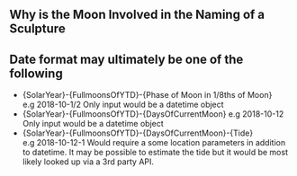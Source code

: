 ## Why is the Moon Involved in the Naming of a Sculpture

## Date format may ultimately be one of the following
- {SolarYear}-{FullmoonsOfYTD}-{Phase of Moon in 1/8ths of Moon}  
  e.g 2018-10-1/2
  Only input would be a datetime object
- {SolarYear}-{FullmoonsOfYTD}-{DaysOfCurrentMoon} 
  e.g 2018-10-12
  Only input would be a datetime object
- {SolarYear}-{FullmoonsOfYTD}-{DaysOfCurrentMoon}-{Tide}  
  e.g 2018-10-12-1
  Would require a some location parameters in addition to datetime.  It may be possible to estimate the tide but it would be most likely looked up via a 3rd party API. 

